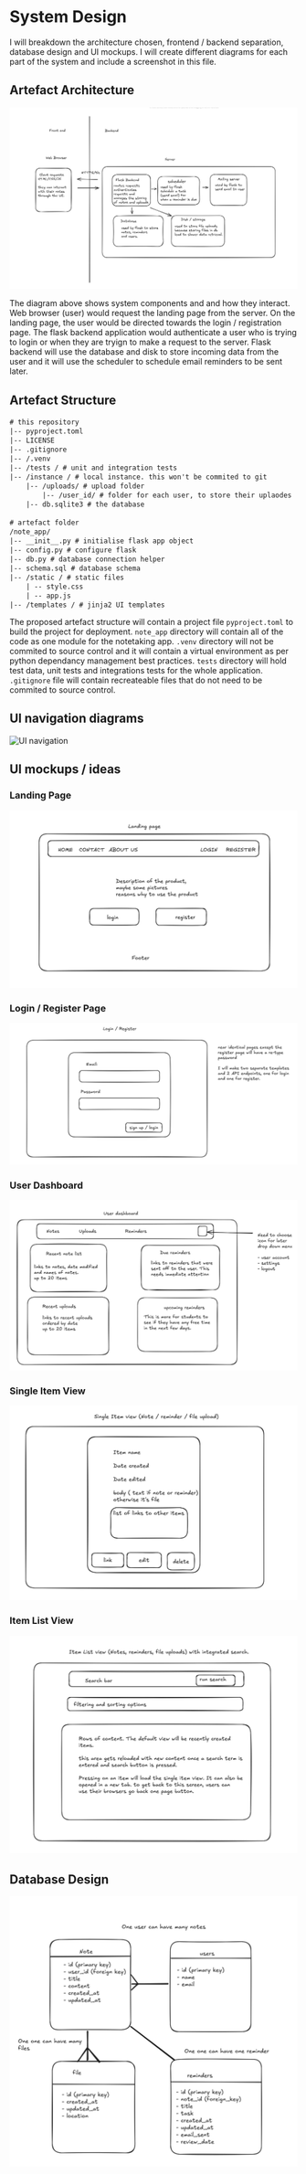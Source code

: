 # System Design

I will breakdown the architecture chosen, frontend / backend separation, database design and UI mockups. I will create different diagrams for each part of the system and include a screenshot in this file. 

## Artefact Architecture

![artefact architecture](/system_design/artefact%20architecture.png)

The diagram above shows system components and and how they interact. Web browser (user) would request the landing page from the server. On the landing page, the user would be directed towards the login / registration page. The flask backend application would authenticate a user who is trying to login or when they are tryign to make a request to the server. Flask backend will use the database and disk to store incoming data from the user and it will use the scheduler to schedule email reminders to be sent later. 



## Artefact Structure

```
# this repository
|-- pyproject.toml
|-- LICENSE
|-- .gitignore
|-- /.venv
|-- /tests / # unit and integration tests
|-- /instance / # local instance. this won't be commited to git
    |-- /uploads/ # upload folder
        |-- /user_id/ # folder for each user, to store their uplaodes
    |-- db.sqlite3 # the database

# artefact folder
/note_app/
|-- __init__.py # initialise flask app object
|-- config.py # configure flask
|-- db.py # database connection helper
|-- schema.sql # database schema
|-- /static / # static files
    | -- style.css
    | -- app.js
|-- /templates / # jinja2 UI templates

```

The proposed artefact structure will contain a project file `pyproject.toml` to build the project for deployment. `note_app` directory will contain all of the code as one module for the notetaking app. `.venv` directory will not be commited to source control and it will contain a virtual environment as per python dependancy management best practices. `tests` directory will hold test data, unit tests and integrations tests for the whole application. `.gitignore` file will contain recreateable files that do not need to be commited to source control.

## UI navigation diagrams
![UI navigation](/system_design/UI_nagivation.png)

## UI mockups / ideas

### Landing Page
![Landing page design ](/system_design/landing_page_design.png)
### Login / Register Page
![Login and registration page design](/system_design/login_page_design.png)
### User Dashboard
![User dashboard page design](/system_design/user_dashboard_design.png)
### Single Item View
![Single Item view page design](/system_design/single_item_view_design.png)
### Item List View
![Item list view page design](/system_design/item_list_view_design.png)

## Database Design
![ERD](/system_design/ERD.png)